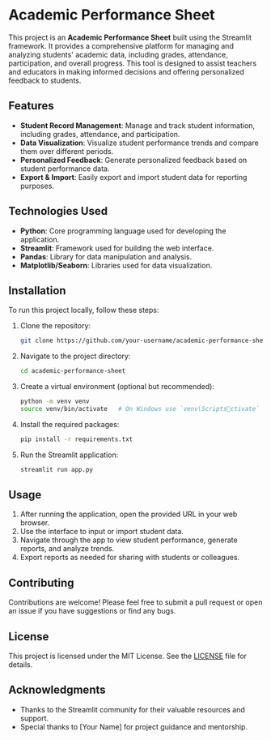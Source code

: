 
# Academic Performance Sheet

This project is an **Academic Performance Sheet** built using the Streamlit framework. It provides a comprehensive platform for managing and analyzing students' academic data, including grades, attendance, participation, and overall progress. This tool is designed to assist teachers and educators in making informed decisions and offering personalized feedback to students.

## Features

- **Student Record Management**: Manage and track student information, including grades, attendance, and participation.
- **Data Visualization**: Visualize student performance trends and compare them over different periods.
- **Personalized Feedback**: Generate personalized feedback based on student performance data.
- **Export & Import**: Easily export and import student data for reporting purposes.

## Technologies Used

- **Python**: Core programming language used for developing the application.
- **Streamlit**: Framework used for building the web interface.
- **Pandas**: Library for data manipulation and analysis.
- **Matplotlib/Seaborn**: Libraries used for data visualization.

## Installation

To run this project locally, follow these steps:

1. Clone the repository:
    ```bash
    git clone https://github.com/your-username/academic-performance-sheet.git
    ```
2. Navigate to the project directory:
    ```bash
    cd academic-performance-sheet
    ```
3. Create a virtual environment (optional but recommended):
    ```bash
    python -m venv venv
    source venv/bin/activate   # On Windows use `venv\Scriptsctivate`
    ```
4. Install the required packages:
    ```bash
    pip install -r requirements.txt
    ```
5. Run the Streamlit application:
    ```bash
    streamlit run app.py
    ```

## Usage

1. After running the application, open the provided URL in your web browser.
2. Use the interface to input or import student data.
3. Navigate through the app to view student performance, generate reports, and analyze trends.
4. Export reports as needed for sharing with students or colleagues.

## Contributing

Contributions are welcome! Please feel free to submit a pull request or open an issue if you have suggestions or find any bugs.

## License

This project is licensed under the MIT License. See the [LICENSE](LICENSE) file for details.

## Acknowledgments

- Thanks to the Streamlit community for their valuable resources and support.
- Special thanks to [Your Name] for project guidance and mentorship.
